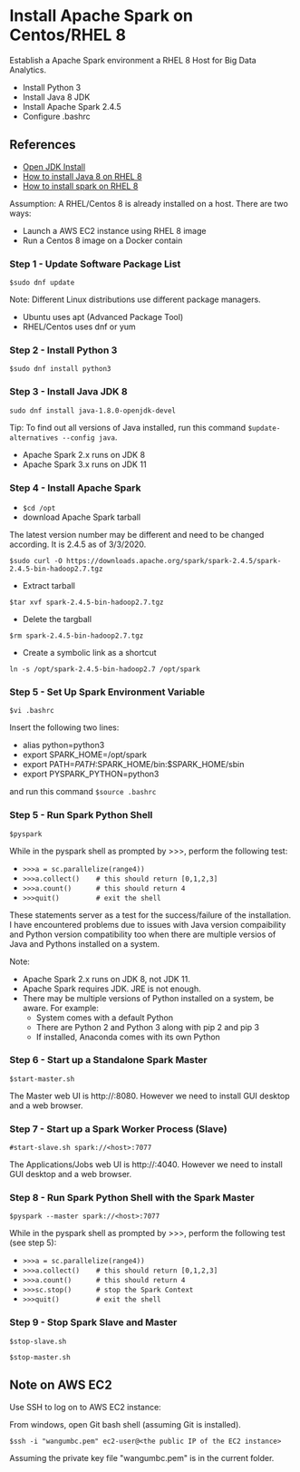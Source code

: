 # Install Apache Spark on Centos/RHEL 8 
Establish a Apache Spark environment a RHEL 8 Host for Big Data Analytics. 
- Install Python 3 
- Install Java 8 JDK
- Install Apache Spark 2.4.5
- Configure .bashrc
## References
- [Open JDK Install](https://openjdk.java.net/install/)
- [How to install Java 8 on RHEL 8](https://www.tecmint.com/install-java-on-rhel-8/)
- [How to install spark on RHEL 8](https://linuxconfig.org/how-to-install-spark-on-redhat-8)

Assumption: A RHEL/Centos 8 is already installed on a host. There are two ways:
- Launch a AWS EC2 instance using RHEL 8 image
- Run a Centos 8 image on a Docker contain  

### Step 1 - Update Software Package List
`$sudo dnf update`

Note: Different Linux distributions use different package managers. 
- Ubuntu uses apt (Advanced Package Tool)
- RHEL/Centos uses dnf or yum
### Step 2 - Install Python 3
`$sudo dnf install python3`
### Step 3 - Install Java JDK 8
`sudo dnf install java-1.8.0-openjdk-devel`

Tip: To find out all versions of Java installed, run this command `$update-alternatives --config java`. 
- Apache Spark 2.x runs on JDK 8 
- Apache Spark 3.x runs on JDK 11
### Step 4 - Install Apache Spark 
- `$cd /opt`
- download Apache Spark tarball 

The latest version number may be different and need to be changed according. It is 2.4.5 as of 3/3/2020. 

`$sudo curl -O https://downloads.apache.org/spark/spark-2.4.5/spark-2.4.5-bin-hadoop2.7.tgz`
- Extract tarball 

`$tar xvf spark-2.4.5-bin-hadoop2.7.tgz`

- Delete the targball 

`$rm spark-2.4.5-bin-hadoop2.7.tgz`

- Create a symbolic link as a shortcut 

`ln -s /opt/spark-2.4.5-bin-hadoop2.7 /opt/spark`

### Step 5 - Set Up Spark Environment Variable

`$vi .bashrc` 

Insert the following two lines:

- alias python=python3
- export SPARK_HOME=/opt/spark
- export PATH=$PATH:$SPARK_HOME/bin:$SPARK_HOME/sbin
- export PYSPARK_PYTHON=python3

and run this command `$source .bashrc`

### Step 5 - Run Spark Python Shell
`$pyspark`

While in the pyspark shell as prompted by >>>, perform the following test:

- `>>>a = sc.parallelize(range4))`
- `>>>a.collect()    # this should return [0,1,2,3]`
- `>>>a.count()      # this should return 4`
- `>>>quit()         # exit the shell`

These statements server as a test for the success/failure of the installation. I have encountered problems due to issues with Java version compaibility and Python version compatibility too when there are multiple versios of Java and Pythons installed on a system. 

Note:
- Apache Spark 2.x runs on JDK 8, not JDK 11. 
- Apache Spark requires JDK. JRE is not enough.
- There may be multiple versions of Python installed on a system, be aware. For example:
    - System comes with a default Python
    - There are Python 2 and Python 3 along with pip 2 and pip 3
    - If installed, Anaconda comes with its own Python
    
### Step 6 - Start up a Standalone Spark Master 

`$start-master.sh`

The Master web UI is http://<host>:8080. However we need to install GUI desktop and a web browser.
    
### Step 7 - Start up a Spark Worker Process (Slave)

`#start-slave.sh spark://<host>:7077`

The Applications/Jobs web UI is http://<host>:4040. However we need to install GUI desktop and a web browser.

### Step 8 - Run Spark Python Shell with the Spark Master

`$pyspark --master spark://<host>:7077`

While in the pyspark shell as prompted by >>>, perform the following test (see step 5):

- `>>>a = sc.parallelize(range4))`
- `>>>a.collect()    # this should return [0,1,2,3]`
- `>>>a.count()      # this should return 4`
- `>>>sc.stop()      # stop the Spark Context`
- `>>>quit()         # exit the shell`

### Step 9 - Stop Spark Slave and Master

`$stop-slave.sh`

`$stop-master.sh`

## Note on AWS EC2 
Use SSH to log on to AWS EC2 instance:

From windows, open Git bash shell (assuming Git is installed).

`$ssh -i "wangumbc.pem" ec2-user@<the public IP of the EC2 instance>`

Assuming the private key file "wangumbc.pem" is in the current folder.
